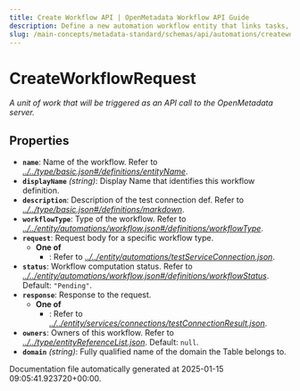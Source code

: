 ```yaml
---
title: Create Workflow API | OpenMetadata Workflow API Guide
description: Define a new automation workflow entity that links tasks, triggers, and actions for metadata lifecycle automation.
slug: /main-concepts/metadata-standard/schemas/api/automations/createworkflow
---
```


# CreateWorkflowRequest

*A unit of work that will be triggered as an API call to the OpenMetadata server.*

## Properties

- **`name`**: Name of the workflow. Refer to *[../../type/basic.json#/definitions/entityName](#/../type/basic.json#/definitions/entityName)*.
- **`displayName`** *(string)*: Display Name that identifies this workflow definition.
- **`description`**: Description of the test connection def. Refer to *[../../type/basic.json#/definitions/markdown](#/../type/basic.json#/definitions/markdown)*.
- **`workflowType`**: Type of the workflow. Refer to *[../../entity/automations/workflow.json#/definitions/workflowType](#/../entity/automations/workflow.json#/definitions/workflowType)*.
- **`request`**: Request body for a specific workflow type.
  - **One of**
    - : Refer to *[../../entity/automations/testServiceConnection.json](#/../entity/automations/testServiceConnection.json)*.
- **`status`**: Workflow computation status. Refer to *[../../entity/automations/workflow.json#/definitions/workflowStatus](#/../entity/automations/workflow.json#/definitions/workflowStatus)*. Default: `"Pending"`.
- **`response`**: Response to the request.
  - **One of**
    - : Refer to *[../../entity/services/connections/testConnectionResult.json](#/../entity/services/connections/testConnectionResult.json)*.
- **`owners`**: Owners of this workflow. Refer to *[../../type/entityReferenceList.json](#/../type/entityReferenceList.json)*. Default: `null`.
- **`domain`** *(string)*: Fully qualified name of the domain the Table belongs to.


Documentation file automatically generated at 2025-01-15 09:05:41.923720+00:00.
